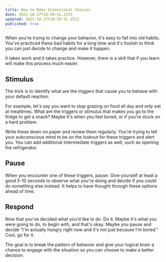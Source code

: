 ```yaml
---
title: How to Make Intentional Choices
date: 2021-10-27T18:50:51.237Z
updated: 2021-10-27T18:50:51.251Z
published: true
---
```

When you're trying to change your behavior, it's easy to fall into old habits. You've practiced these bad habits for a long time and it's foolish to think you can just decide to change and make it happen.

It takes work and it takes practice. However, there is a skill that if you learn will make this process much easier.

## Stimulus

The trick is to identify what are the triggers that cause you to behave with your default reaction. 

For example, let's say you want to stop grazing on food all day and only eat at mealtimes. What are the triggers or stimulus that makes you go to the fridge to get a snack? Maybe it's when you feel bored, or if you're stuck on a hard problem.

Write these down on paper and review them regularly. You're trying to tell your subconscious mind to be on the lookout for these triggers and alert you. You can add additional intermediate triggers as well, such as opening the refrigerator.

## Pause

When you encounter one of these triggers, pause. Give yourself at least a good 5-10 seconds to observe what you're doing and decide if you could do something else instead. It helps to have thought through these options ahead of time.

## Respond

Now that you've decided what you'd like to do. Do it. Maybe it's what you were going to do, to begin with, and that's okay. Maybe you pause and decide "I'm actually hungry right now and it's not just because I'm bored." Cool, go for it.

The goal is to break the pattern of behavior and give your logical brain a chance to engage with the situation so you can choose to make a better decision.




